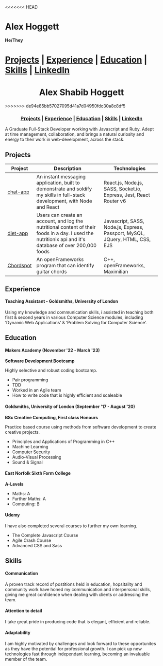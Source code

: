 <<<<<<< HEAD
# Alex Hoggett

**He/They**

[Projects](#projects) | [Experience](#experience) | [Education](#education) | [Skills](#skills) | [LinkedIn](https://www.linkedin.com/in/alex-shabib-hoggett-7597041b7/)
=======
<h1 align="center"> Alex Shabib Hoggett</h1>
>>>>>>> de94e85bb57027095d41a7d04950fdc30a8c8df5

<h3 align="center">
<a href="#projects">Projects</a> | <a href="#experience">Experience</a> | <a href="#education">Education</a> | <a href="#skills">Skills</a> | <a href="https://www.linkedin.com/in/alex-shabib-hoggett-7597041b7/">LinkedIn</a>
</h3>
  
A Graduate Full-Stack Developer working with Javascript and Ruby. Adept at time management, collaboration, and brings a natural curiosity and energy to their work in web-development, across the stack.

## Projects

| Project                                               | Description                                                                                                                                              | Technologies                                                                |
| ----------------------------------------------------- | -------------------------------------------------------------------------------------------------------------------------------------------------------- | --------------------------------------------------------------------------- |
| [chat-app](https://github.com/alexHoggett/chat-app)   | An instant messaging application, built to demonstrate and soldify my skills in full-stack development, with Node and React                              | React.js, Node.js, SASS, Socket.io, Express, Jest, React Router v6          |
| [diet-app](https://github.com/alexHoggett/diet)       | Users can create an account, and log the nutritional content of their foods in a day. I used the nutritionix api and it's database of over 200,000 foods | Javascript, SASS, Node.js, Express, Passport, MySQL, JQuery, HTML, CSS, EJS |
| [Chordspot](https://github.com/alexHoggett/ChordSpot) | An openFrameworks program that can identify guitar chords                                                                                                | C++, openFrameworks, Maximilian                                             |

## Experience

#### Teaching Assistant - Goldsmiths, University of London

Using my knowledge and communication skills, i assisted in teaching both first & second years in various Computer Science modules, including ‘Dynamic Web Applications’ & ‘Problem Solving for Computer Science’.

## Education

#### Makers Academy (November '22 - March '23)

**Software Development Bootcamp**

Highly selective and robust coding bootcamp.

- Pair programming
- TDD
- Worked in an Agile team
- How to write code that is highly efficient and scaleable

#### Goldsmiths, University of London (September '17 - August '20)

**BSc Creative Computing, First class Honours**

Practice based course using methods from software development to create creative projects.

- Principles and Applications of Programming in C++
- Machine Learning
- Computer Security
- Audio-Visual Processing
- Sound & Signal

#### East Norfolk Sixth Form College

**A-Levels**

- Maths: A
- Further Maths: A
- Computing: B

#### Udemy

I have also completed several courses to further my own learning.

- The Complete Javascript Course
- Agile Crash Course
- Advanced CSS and Sass

## Skills

#### Communication

A proven track record of postitions held in education, hopsitality and community work have honed my communication and interpersonal skills, giving me great confidence when dealing with clients or addressing the team.

#### Attention to detail

I take great pride in producing code that is elegant, efficient and reliable.

#### Adaptability

I am highly motivated by challenges and look forward to these opportunites as they have the potential for professional growth. I can pick up new technologies fast through independant learning, becoming an invaluable member of the team.

